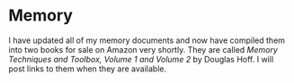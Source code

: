 # Memory

I have updated all of my memory documents and now have compiled them into two books for sale on Amazon very shortly. They are called *Memory Techniques and Toolbox, Volume 1 and Volume 2* by Douglas Hoff.
I will post links to them when they are available.
